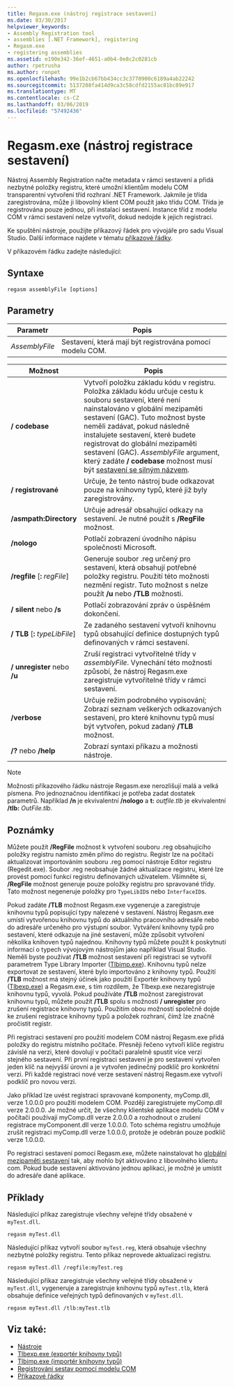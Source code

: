```yaml
---
title: Regasm.exe (nástroj registrace sestavení)
ms.date: 03/30/2017
helpviewer_keywords:
- Assembly Registration tool
- assemblies [.NET Framework], registering
- Regasm.exe
- registering assemblies
ms.assetid: e190e342-36ef-4651-a0b4-0e8c2c0281cb
author: rpetrusha
ms.author: ronpet
ms.openlocfilehash: 99e1b2cb67bb434cc3c3770900c6189a4ab22242
ms.sourcegitcommit: 5137208fa414d9ca3c58cdfd2155ac81bc89e917
ms.translationtype: MT
ms.contentlocale: cs-CZ
ms.lasthandoff: 03/06/2019
ms.locfileid: "57492436"
---
```

# <a name="regasmexe-assembly-registration-tool"></a>Regasm.exe (nástroj registrace sestavení)

Nástroj Assembly Registration načte metadata v rámci sestavení a přidá nezbytné položky registru, které umožní klientům modelu COM transparentní vytvoření tříd rozhraní .NET Framework. Jakmile je třída zaregistrována, může ji libovolný klient COM použít jako třídu COM. Třída je registrována pouze jednou, při instalaci sestavení. Instance tříd z modelu COM v rámci sestavení nelze vytvořit, dokud nedojde k jejich registraci.

Ke spuštění nástroje, použijte příkazový řádek pro vývojáře pro sadu Visual Studio. Další informace najdete v tématu [příkazové řádky](../../../docs/framework/tools/developer-command-prompt-for-vs.md).

V příkazovém řádku zadejte následující:

## <a name="syntax"></a>Syntaxe

```
regasm assemblyFile [options]
```

## <a name="parameters"></a>Parametry

|Parametr|Popis|
|---------------|-----------------|
|*AssemblyFile*|Sestavení, která mají být registrována pomocí modelu COM.|

|Možnost|Popis|
|------------|-----------------|
|**/ codebase**|Vytvoří položku základu kódu v registru. Položka základu kódu určuje cestu k souboru sestavení, které není nainstalováno v globální mezipaměti sestavení (GAC). Tuto možnost byste neměli zadávat, pokud následně instalujete sestavení, které budete registrovat do globální mezipaměti sestavení (GAC). *AssemblyFile* argument, který zadáte **/ codebase** možnost musí být [sestavení se silným názvem](../../../docs/framework/app-domains/strong-named-assemblies.md).|
|**/ registrované**|Určuje, že tento nástroj bude odkazovat pouze na knihovny typů, které již byly zaregistrovány.|
|**/asmpath:Directory**|Určuje adresář obsahující odkazy na sestavení. Je nutné použít s **/RegFile** možnost.|
|**/nologo**|Potlačí zobrazení úvodního nápisu společnosti Microsoft.|
|**/regfile** [**:** *regFile*]|Generuje soubor .reg určený pro sestavení, která obsahují potřebné položky registru. Použití této možnosti nezmění registr. Tuto možnost s nelze použít **/u** nebo **/TLB** možnosti.|
|**/ silent** nebo **/s**|Potlačí zobrazování zpráv o úspěšném dokončení.|
|**/ TLB** [**:** *typeLibFile*]|Ze zadaného sestavení vytvoří knihovnu typů obsahující definice dostupných typů definovaných v rámci sestavení.|
|**/ unregister** nebo **/u**|Zruší registraci vytvořitelné třídy v *assemblyFile*. Vynechání této možnosti způsobí, že nástroj Regasm.exe zaregistruje vytvořitelné třídy v rámci sestavení.|
|**/verbose**|Určuje režim podrobného vypisování; Zobrazí seznam veškerých odkazovaných sestavení, pro které knihovnu typů musí být vytvořen, pokud zadaný **/TLB** možnost.|
|**/?** nebo   **/help**|Zobrazí syntaxi příkazu a možnosti nástroje.|

> [!NOTE]
> Možnosti příkazového řádku nástroje Regasm.exe nerozlišují malá a velká písmena. Pro jednoznačnou identifikaci je potřeba zadat dostatek parametrů. Například **/n** je ekvivalentní **/nologo** a **t:** *outfile.tlb* je ekvivalentní **/tlb:**  *OutFile.tlb*.

## <a name="remarks"></a>Poznámky

Můžete použít **/RegFile** možnost k vytvoření souboru .reg obsahujícího položky registru namísto změn přímo do registru. Registr lze na počítači aktualizovat importováním souboru .reg pomocí nástroje Editor registru (Regedit.exe). Soubor .reg neobsahuje žádné aktualizace registru, které lze provést pomocí funkcí registru definovaných uživatelem.  Všimněte si, **/RegFile** možnost generuje pouze položky registru pro spravované třídy.  Tato možnost negeneruje položky pro `TypeLibID`s nebo `InterfaceID`s.

Pokud zadáte **/TLB** možnost Regasm.exe vygeneruje a zaregistruje knihovnu typů popisující typy nalezené v sestavení. Nástroj Regasm.exe umístí vytvořenou knihovnu typů do aktuálního pracovního adresáře nebo do adresáře určeného pro výstupní soubor. Vytváření knihovny typů pro sestavení, které odkazuje na jiné sestavení, může způsobit vytvoření několika knihoven typů najednou. Knihovny typů můžete použít k poskytnutí informací o typech vývojovým nástrojům jako například Visual Studio. Neměli byste používat **/TLB** možnost sestavení při registraci se vytvořil parametrem Type Library Importer ([Tlbimp.exe](../../../docs/framework/tools/tlbimp-exe-type-library-importer.md)). Knihovnu typů nelze exportovat ze sestavení, které bylo importováno z knihovny typů. Použití **/TLB** možnost má stejný účinek jako použití Exportér knihovny typů ([Tlbexp.exe](../../../docs/framework/tools/tlbexp-exe-type-library-exporter.md)) a Regasm.exe, s tím rozdílem, že Tlbexp.exe nezaregistruje knihovnu typů, vyvolá.  Pokud používáte **/TLB** možnost zaregistrovat knihovnu typů, můžete použít **/TLB** spolu s možností **/ unregister** pro zrušení registrace knihovny typů. Použitím obou možností společně dojde ke zrušení registrace knihovny typů a položek rozhraní, čímž lze značně pročistit registr.

Při registraci sestavení pro použití modelem COM nástroj Regasm.exe přidá položky do registru místního počítače. Přesněji řečeno vytvoří klíče registru závislé na verzi, které dovolují v počítači paralelně spustit více verzí stejného sestavení. Při první registraci sestavení je pro sestavení vytvořen jeden klíč na nejvyšší úrovni a je vytvořen jedinečný podklíč pro konkrétní verzi. Při každé registraci nové verze sestavení nástroj Regasm.exe vytvoří podklíč pro novou verzi.

Jako příklad lze uvést registraci spravované komponenty, myComp.dll, verze 1.0.0.0 pro použití modelem COM. Později zaregistrujete myComp.dll verze 2.0.0.0. Je možné určit, že všechny klientské aplikace modelu COM v počítači používají myComp.dll verze 2.0.0.0 a rozhodnout o zrušení registrace myComponent.dll verze 1.0.0.0. Toto schéma registru umožňuje zrušit registraci myComp.dll verze 1.0.0.0, protože je odebrán pouze podklíč verze 1.0.0.0.

Po registraci sestavení pomocí Regasm.exe, můžete nainstalovat ho [globální mezipaměti sestavení](../../../docs/framework/app-domains/gac.md) tak, aby mohlo být aktivováno z libovolného klientu com. Pokud bude sestavení aktivováno jednou aplikací, je možné je umístit do adresáře dané aplikace.

## <a name="examples"></a>Příklady

Následující příkaz zaregistruje všechny veřejné třídy obsažené v `myTest.dll`.

```
regasm myTest.dll
```

Následující příkaz vytvoří soubor `myTest.reg`, která obsahuje všechny nezbytné položky registru. Tento příkaz neprovede aktualizaci registru.

```
regasm myTest.dll /regfile:myTest.reg
```

Následující příkaz zaregistruje všechny veřejné třídy obsažené v `myTest.dll`, vygeneruje a zaregistruje knihovnu typů `myTest.tlb`, která obsahuje definice veřejných typů definovaných v `myTest.dll`.

```
regasm myTest.dll /tlb:myTest.tlb
```

## <a name="see-also"></a>Viz také:

- [Nástroje](../../../docs/framework/tools/index.md)
- [Tlbexp.exe (exportér knihovny typů)](../../../docs/framework/tools/tlbexp-exe-type-library-exporter.md)
- [Tlbimp.exe (importér knihovny typů)](../../../docs/framework/tools/tlbimp-exe-type-library-importer.md)
- [Registrování sestav pomocí modelu COM](../../../docs/framework/interop/registering-assemblies-with-com.md)
- [Příkazové řádky](../../../docs/framework/tools/developer-command-prompt-for-vs.md)
